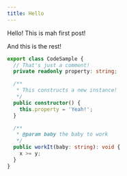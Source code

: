 ```yaml
---
title: Hello
---
```

Hello! This is mah first post!

And this is the rest!

```ts
export class CodeSample {
  // That's just a comment!
  private readonly property: string;

  /**
   * This constructs a new instance!
   */
  public constructor() {
    this.property = 'Yeah!';
  }

  /**
   * @param baby the baby to work
   */
  public workIt(baby: string): void {
    x >= y;
  }
}
```

